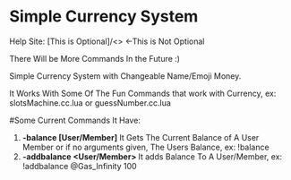 # Simple Currency System
Help Site: [This is Optional]/<> <-This is Not Optional

There Will be More Commands In the Future :)

Simple Currency System with Changeable Name/Emoji Money.

It Works With Some Of The Fun Commands that work with Currency, ex: slotsMachine.cc.lua or guessNumber.cc.lua

   #Some Current Commands It Have:
1. **-balance [User/Member]**
   It Gets The Current Balance of A User Member or if no arguments given, The Users Balance, ex: !balance
1. **-addbalance <User/Member> <Amount>** 
   It adds Balance To A User/Member, ex: !addbalance @Gas_Infinity 100
